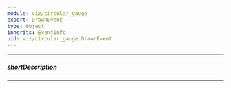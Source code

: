 ```yaml
---
module: viz/circular_gauge
export: DrawnEvent
type: Object
inherits: EventInfo
uid: viz/circular_gauge:DrawnEvent
---
```

---
##### shortDescription
<!-- Description goes here -->

---
<!-- Description goes here -->